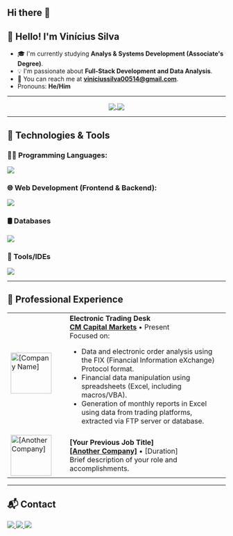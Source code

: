 ## Hi there 👋

<!-- 
====================================================================================================================================
    HEADER SECTION
    - This section can include a greeting, a banner image, or language selectors like in the example.
====================================================================================================================================
-->
<div align="center">
  <!-- You can add a banner image here if you like -->
  <!-- <h1>Your Name</h1> -->
</div>

## 👋 Hello! I'm Vinícius Silva

- 🎓 I'm currently studying **Analys & Systems Development (Associate's Degree)**.
- 💡 I'm passionate about **Full-Stack Development and Data Analysis**.
- 📧 You can reach me at **viniciussilva00514@gmail.com**.
- Pronouns: **He/Him**

---

<!-- 
====================================================================================================================================
    GITHUB STATS SECTION
    - This uses a third-party service (github-readme-stats) to generate dynamic stats cards.
    - IMPORTANT: Replace 'YOUR_USERNAME' with your actual GitHub username.
====================================================================================================================================
-->
<div align="center">
  <a href="https://github.com/anuraghazra/github-readme-stats">
    <img align="center" src="https://github-readme-stats.vercel.app/api?username=constnameVinicius&show_icons=true&theme=dark&hide_border=true&include_all_commits=true&count_private=true" />
  </a>
  <a href="https://github.com/anuraghazra/github-readme-stats">
    <img align="center" src="https://github-readme-stats.vercel.app/api/top-langs/?username=constnameVinicius&layout=compact&theme=dark&hide_border=true" />
  </a>
</div>

---

<!-- 
====================================================================================================================================
    SKILLS SECTION
    - This uses skillicons.dev to display technology icons.
    - You can customize the list of icons by changing the 'i' parameter in the URL.
    - Find the names of icons to use here: https://skillicons.dev/
====================================================================================================================================
-->
## 🚀 Technologies & Tools

### 👨‍💻 Programming Languages:
<p align="left"> 
  <a href="https://skillicons.dev">
    <img src="https://skillicons.dev/icons?i=java,python,javascript,C#,csharp" />
  </a>
</p>

### 🌐 Web Development (Frontend & Backend):
<p align="left"> 
  <a href="https://skillicons.dev">
    <img src="https://skillicons.dev/icons?i=html,css,react,nextjs,nodejs,express,spring" />
  </a>
</p>

### 🛢️ Databases
<p align="left"> 
  <a href="https://skillicons.dev">
    <img src="https://skillicons.dev/icons?i=mysql,mongodb" />
  </a>
</p>

### 🧰 Tools/IDEs
<p align="left"> 
  <a href="https://skillicons.dev">
    <img src="https://skillicons.dev/icons?i=git,github,figma,vscode,idea" />
  </a>
</p>

---

<!-- 
====================================================================================================================================
    PROFESSIONAL EXPERIENCE SECTION
    - A simple, clean way to list your work history.
    - You can use basic HTML for better alignment and structure.
====================================================================================================================================
-->
## 🧪 Professional Experience

<table>
  <tr>
    <td width="120px">
      <a href="[Link to Company Website]">
        <img align="left" height="94px" width="94px" alt="[Company Name]" src="[URL to Company Logo]"/>
      </a>
    </td>
    <td>
      <strong>Electronic Trading Desk</strong> <br>
      <a href="[Link to Company Website]"><strong>CM Capital Markets</strong></a> • Present<br>
      Focused on:
        <ul>
            <li>Data and electronic order analysis using the FIX (Financial Information eXchange) Protocol format.</li>
            <li>Financial data manipulation using spreadsheets (Excel, including macros/VBA).</li>
            <li>Generation of monthly reports in Excel using data from trading platforms, extracted via FTP server or database.</li>
        </ul>
    </td>
  </tr>
  <tr>
    <td width="120px">
      <a href="[Link to Another Company Website]">
        <img align="left" height="94px" width="94px" alt="[Another Company]" src="[URL to Another Company Logo]"/>
      </a>
    </td>
    <td>
      <strong>[Your Previous Job Title]</strong> <br>
      <a href="[Link to Another Company Website]"><strong>[Another Company]</strong></a> • [Duration] <br>
      Brief description of your role and accomplishments.
    </td>
  </tr>
</table>

---

<!-- 
====================================================================================================================================
    CONTACT SECTION
    - This uses Shields.io for creating consistent-looking badges.
    - Replace the links and email with your own.
====================================================================================================================================
-->
## 📬 Contact

<div align="left">
  <a href="mailto:your.email@example.com">
    <img src="https://img.shields.io/badge/Gmail-D14836?style=for-the-badge&logo=gmail&logoColor=white">
  </a>
  <a href="https://www.linkedin.com/in/your-linkedin-profile/">
    <img src="https://img.shields.io/badge/LinkedIn-0077B5?style=for-the-badge&logo=linkedin&logoColor=white">
  </a>
  <a href="https://twitter.com/your_twitter_handle">
    <img src="https://img.shields.io/badge/Twitter-1DA1F2?style=for-the-badge&logo=twitter&logoColor=white">
  </a>
</div>
